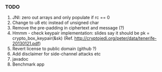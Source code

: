 ### TODO

1. JNI: zero out arrays and only populate if rc == 0
2. Change to u8 etc instead of unsigned char
3. Remove the pre-padding in ciphertext and message (?)
4. Hmmm - check keypair implementation: slides say it should be pk = crypto_box_keypair(&sk)
   (Ref. http://cryptojedi.org/peter/data/tenerife-20130121.pdf)
5. Revert license to public domain (github ?)
6. Add disclaimer for side-channel attacks etc
7. javadoc
8. Benchmark app